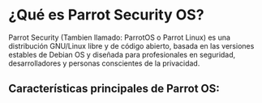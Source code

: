 <h1>¿Qué es Parrot Security OS?</h1>
    
Parrot Security (Tambien llamado: ParrotOS o Parrot Linux) es una distribución GNU/Linux libre y de código abierto, basada en las versiones estables de Debian OS y diseñada para profesionales en seguridad, desarrolladores y personas conscientes de la privacidad.

<h2>Características principales de Parrot OS:</h2>
